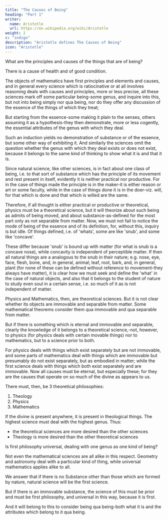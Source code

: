 ```yaml
---
title: "The Causes of Being"
heading: "Part 1"
writer:
  name: Aristotle 
  url: https://en.wikipedia.org/wiki/Aristotle
weight: 2
c: "indigo"
description: "Aristotle defines The Causes of Being"
icon: "Aristotle"
---
```



What are the principles and causes of the things that are of being? 

There is a cause of health and of good condition. 

The objects of mathematics have first principles and elements and causes, and in general every science which is ratiocinative or at all involves reasoning deals with causes and principles, more or less precise, all these sciences mark off some particular being-some genus, and inquire into this, but not into being simply nor qua being, nor do they offer any discussion of the essence of the things of which they treat; 

But starting from the essence-some making it plain to the senses, others assuming it as a hypothesis-they then demonstrate, more or less cogently, the essential attributes of the genus with which they deal. 

Such an induction yields no demonstration of substance or of the essence, but some other way of exhibiting it. And similarly the sciences omit the question whether the genus with which they deal exists or does not exist, because it belongs to the same kind of thinking to show what it is and that it is.

Since natural science, like other sciences, is in fact about one class of being, i.e. to that sort of substance which has the principle of its movement and rest present in itself, evidently it is neither practical nor productive. For in the case of things made the principle is in the maker-it is either reason or art or some faculty, while in the case of things done it is in the doer-viz. will, for that which is done and that which is willed are the same. 

Therefore, if all thought is either practical or productive or theoretical, physics must be a theoretical science, but it will theorize about such being as admits of being moved, and about substance-as-defined for the most part only as not separable from matter. Now, we must not fail to notice the mode of being of the essence and of its definition, for, without this, inquiry is but idle. Of things defined, i.e. of 'whats', some are like 'snub', and some like 'concave'.

These differ because 'snub' is bound up with matter (for what is snub is a concave nose), while concavity is independent of perceptible matter. If then all natural things are a analogous to the snub in their nature; e.g. nose, eye, face, flesh, bone, and, in general, animal; leaf, root, bark, and, in general, plant (for none of these can be defined without reference to movement-they always have matter), it is clear how we must seek and define the 'what' in the case of natural objects, and also that it belongs to the student of nature to study even soul in a certain sense, i.e. so much of it as is not independent of matter.

Physics and Mathematics, then, are theoretical sciences.  But it is not clear whether its objects are immovable and separable from matter. Some mathematical theorems consider them qua immovable and qua separable from matter. 

But if there is something which is eternal and immovable and separable, clearly the knowledge of it belongs to a theoretical science,-not, however, to physics (for physics deals with certain movable things) nor to mathematics, but to a science prior to both. 

For physics deals with things which exist separately but are not immovable, and some parts of mathematics deal with things which are immovable but presumably do not exist separately, but as embodied in matter; while the first science deals with things which both exist separately and are immovable. Now all causes must be eternal, but especially these; for they are the causes that operate on so much of the divine as appears to us. 

There must, then, be 3 theoretical philosophies:

1. Theology
2. Physics
3. Mathematics

If the divine is present anywhere, it is present in theological things. The highest science must deal with the highest genus. Thus:
- the theoretical sciences are more desired than the other sciences
- Theology is more desired than the other theoretical sciences

Is first philosophy universal, dealing with one genus as one kind of being?

Not even the mathematical sciences are all alike in this respect. Geometry and astronomy deal with a particular kind of thing, while universal mathematics applies alike to all. 

We answer that if there is no Substance other than those which are formed by nature, natural science will be the first science. 

But if there is an immovable substance, the science of this must be prior and must be first philosophy, and universal in this way, because it is first.

And it will belong to this to consider being qua being-both what it is and the attributes which belong to it qua being.

